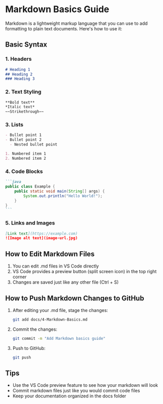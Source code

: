 # Markdown Basics Guide

Markdown is a lightweight markup language that you can use to add formatting to plain text documents. Here's how to use it:

## Basic Syntax

### 1. Headers
```markdown
# Heading 1
## Heading 2
### Heading 3
```

### 2. Text Styling
```markdown
**Bold text**
*Italic text*
~~Strikethrough~~
```

### 3. Lists
```markdown
- Bullet point 1
- Bullet point 2
  - Nested bullet point

1. Numbered item 1
2. Numbered item 2
```

### 4. Code Blocks
````markdown
```java
public class Example {
    public static void main(String[] args) {
        System.out.println("Hello World!");
    }
}
```
````

### 5. Links and Images
```markdown
[Link text](https://example.com)
![Image alt text](image-url.jpg)
```

## How to Edit Markdown Files

1. You can edit .md files in VS Code directly
2. VS Code provides a preview button (split screen icon) in the top right corner
3. Changes are saved just like any other file (Ctrl + S)

## How to Push Markdown Changes to GitHub

1. After editing your .md file, stage the changes:
   ```bash
   git add docs/4-Markdown-Basics.md
   ```

2. Commit the changes:
   ```bash
   git commit -m "Add Markdown basics guide"
   ```

3. Push to GitHub:
   ```bash
   git push
   ```

## Tips
- Use the VS Code preview feature to see how your markdown will look
- Commit markdown files just like you would commit code files
- Keep your documentation organized in the docs folder